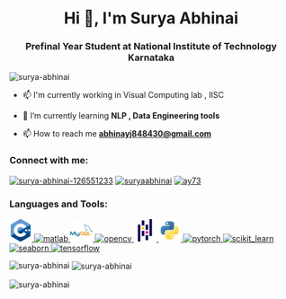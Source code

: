 <h1 align="center">Hi 👋, I'm Surya Abhinai</h1>
<h3 align="center">Prefinal Year Student at National Institute of Technology Karnataka</h3>

<p align="left"> <img src="https://komarev.com/ghpvc/?username=surya-abhinai&label=Profile%20views&color=0e75b6&style=flat" alt="surya-abhinai" /> </p>

- 📫 I'm currently working in Visual Computing lab , IISC  

- 🌱 I’m currently learning **NLP , Data Engineering tools**

- 📫 How to reach me **abhinayj848430@gmail.com**

<h3 align="left">Connect with me:</h3>
<p align="left">
<a href="https://linkedin.com/in/surya-abhinai-126551233" target="blank"><img align="center" src="https://raw.githubusercontent.com/rahuldkjain/github-profile-readme-generator/master/src/images/icons/Social/linked-in-alt.svg" alt="surya-abhinai-126551233" height="30" width="40" /></a>
<a href="https://kaggle.com/suryaabhinai" target="blank"><img align="center" src="https://raw.githubusercontent.com/rahuldkjain/github-profile-readme-generator/master/src/images/icons/Social/kaggle.svg" alt="suryaabhinai" height="30" width="40" /></a>
<a href="https://www.leetcode.com/ay73" target="blank"><img align="center" src="https://raw.githubusercontent.com/rahuldkjain/github-profile-readme-generator/master/src/images/icons/Social/leet-code.svg" alt="ay73" height="30" width="40" /></a>
</p>

<h3 align="left">Languages and Tools:</h3>
<p align="left"> <a href="https://www.w3schools.com/cpp/" target="_blank" rel="noreferrer"> <img src="https://raw.githubusercontent.com/devicons/devicon/master/icons/cplusplus/cplusplus-original.svg" alt="cplusplus" width="40" height="40"/> </a> <a href="https://www.mathworks.com/" target="_blank" rel="noreferrer"> <img src="https://upload.wikimedia.org/wikipedia/commons/2/21/Matlab_Logo.png" alt="matlab" width="40" height="40"/> </a> <a href="https://www.mysql.com/" target="_blank" rel="noreferrer"> <img src="https://raw.githubusercontent.com/devicons/devicon/master/icons/mysql/mysql-original-wordmark.svg" alt="mysql" width="40" height="40"/> </a> <a href="https://opencv.org/" target="_blank" rel="noreferrer"> <img src="https://www.vectorlogo.zone/logos/opencv/opencv-icon.svg" alt="opencv" width="40" height="40"/> </a> <a href="https://pandas.pydata.org/" target="_blank" rel="noreferrer"> <img src="https://raw.githubusercontent.com/devicons/devicon/2ae2a900d2f041da66e950e4d48052658d850630/icons/pandas/pandas-original.svg" alt="pandas" width="40" height="40"/> </a> <a href="https://www.python.org" target="_blank" rel="noreferrer"> <img src="https://raw.githubusercontent.com/devicons/devicon/master/icons/python/python-original.svg" alt="python" width="40" height="40"/> </a> <a href="https://pytorch.org/" target="_blank" rel="noreferrer"> <img src="https://www.vectorlogo.zone/logos/pytorch/pytorch-icon.svg" alt="pytorch" width="40" height="40"/> </a> <a href="https://scikit-learn.org/" target="_blank" rel="noreferrer"> <img src="https://upload.wikimedia.org/wikipedia/commons/0/05/Scikit_learn_logo_small.svg" alt="scikit_learn" width="40" height="40"/> </a> <a href="https://seaborn.pydata.org/" target="_blank" rel="noreferrer"> <img src="https://seaborn.pydata.org/_images/logo-mark-lightbg.svg" alt="seaborn" width="40" height="40"/> </a> <a href="https://www.tensorflow.org" target="_blank" rel="noreferrer"> <img src="https://www.vectorlogo.zone/logos/tensorflow/tensorflow-icon.svg" alt="tensorflow" width="40" height="40"/> </a> </p>

<p><img align="left" src="https://github-readme-stats.vercel.app/api/top-langs?username=surya-abhinai&show_icons=true&locale=en&layout=compact" alt="surya-abhinai" /></p>

<p>&nbsp;<img align="center" src="https://github-readme-stats.vercel.app/api?username=surya-abhinai&show_icons=true&locale=en" alt="surya-abhinai" /></p>

<p><img align="center" src="https://github-readme-streak-stats.herokuapp.com/?user=surya-abhinai&" alt="surya-abhinai" /></p>
